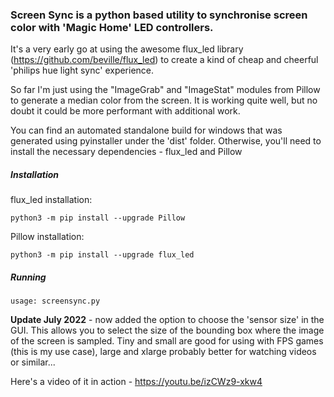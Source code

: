 ### Screen Sync is a python based utility to synchronise screen color with 'Magic Home' LED controllers.

It's a very early go at using the awesome flux_led library (https://github.com/beville/flux_led) to create a kind of cheap and cheerful 'philips hue light sync' experience.

So far I'm just using the "ImageGrab" and "ImageStat" modules from Pillow to generate a median color from the screen. It is working quite well, but no doubt it could be more performant with additional work. 

You can find an automated standalone build for windows that was generated using pyinstaller under the 'dist' folder. Otherwise, you'll need to install the necessary dependencies - flux_led and Pillow 

##### Installation

flux_led installation:

`python3 -m pip install --upgrade Pillow`

Pillow installation:

`python3 -m pip install --upgrade flux_led` 

##### Running

`usage: screensync.py`   

__Update July 2022__ - now added the option to choose the 'sensor size' in the GUI. This allows you to select the size of the bounding box where the image of the screen is sampled. Tiny and small are good for using with FPS games (this is my use case), large and xlarge probably better for watching videos or similar...

Here's a video of it in action - https://youtu.be/izCWz9-xkw4

